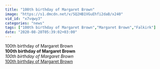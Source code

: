 ```yaml
---
title: "100th birthday of Margaret Brown"
image: "https://s1.dmcdn.net/v/SQ2HB1VGuEhfi2daB/x240"
vid_id: "x7vqwy3"
categories: "news"
tags: ["100th birthday of Margaret Brown","Margaret Brown","Falkirk"]
date: "2020-08-28T05:39:02+03:00"
---
```

100th birthday of Margaret Brown<br><b>100th birthday of Margaret Brown</b><br> <i>100th birthday of Margaret Brown</i><br> <u>100th birthday of Margaret Brown</u>
